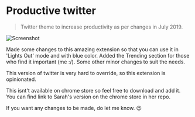 # Productive twitter

> Twitter theme to increase productivity as per changes in July 2019.

![Screenshot](https://s3-us-west-2.amazonaws.com/s.cdpn.io/28963/Screen%20Shot%202019-07-20%20at%2012.48.58%20PM.png)

Made some changes to this amazing extension so that you can use it in 'Lights Out' mode and with blue color.
Added the Trending section for those who find it important (me :/).
Some other minor changes to suit the needs. 

This version of twitter is very hard to override, so this extension is opinionated.

This isnt't available on chrome store so feel free to download and add it.
You can find link to Sarah's version on the chrome store in her repo.

If you want any changes to be made, do let me know. 😉
